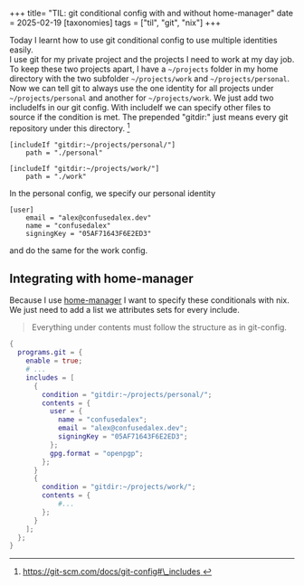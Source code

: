 +++
title= "TIL: git conditional config with and without home-manager"
date = 2025-02-19
[taxonomies]
tags = ["til", "git", "nix"]
+++

Today I learnt how to use git conditional config to use multiple identities easily.  
I use git for my private project and the projects I need to work at my day job.  
To keep these two projects apart, I have a `~/projects` folder in my home directory with the two subfolder `~/projects/work` and `~/projects/personal`.
Now we can tell git to always use the one identity for all projects under `~/projects/personal` and another for `~/projects/work`.
We just add two includeIfs in our git config. With includeIf we can specify other files to source if the condition is met. The prepended "gitdir:" just means every git repository under this directory. [^1]

```
[includeIf "gitdir:~/projects/personal/"]
	path = "./personal"

[includeIf "gitdir:~/projects/work/"]
	path = "./work"
```

In the personal config, we specify our personal identity

```
[user]
	email = "alex@confusedalex.dev"
	name = "confusedalex"
	signingKey = "05AF71643F6E2ED3"
```

and do the same for the work config.

## Integrating with home-manager

Because I use [home-manager](https://nix-community.github.io/home-manager/index.xhtml) I want to specify these conditionals with nix. We just need to add a list we attributes sets for every include.

> Everything under contents must follow the structure as in git-config.

```nix
{
  programs.git = {
    enable = true;
    # ...
    includes = [
      {
        condition = "gitdir:~/projects/personal/";
        contents = {
          user = {
            name = "confusedalex";
            email = "alex@confusedalex.dev";
            signingKey = "05AF71643F6E2ED3";
          };
          gpg.format = "openpgp";
        };
      }
      {
        condition = "gitdir:~/projects/work/";
        contents = {
            #...
        };
      }
    ];
  };
}
```

[^1]: [ https://git-scm.com/docs/git-config#\_includes ](https://git-scm.com/docs/git-config#_includes)
